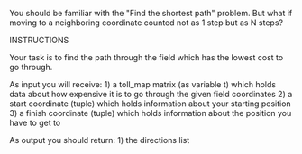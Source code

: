 You should be familiar with the "Find the shortest path" problem. But what if moving to a neighboring coordinate counted not as 1 step but as N steps?

INSTRUCTIONS

Your task is to find the path through the field which has the lowest cost to go through.

As input you will receive: 1) a toll_map matrix (as variable t) which holds data about how expensive it is to go through the given field coordinates 2) a start coordinate (tuple) which holds information about your starting position 3) a finish coordinate (tuple) which holds information about the position you have to get to

As output you should return: 1) the directions list
